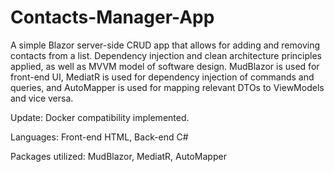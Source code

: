 # Contacts-Manager-App

A simple Blazor server-side CRUD app that allows for adding and removing contacts from a list. Dependency injection and clean architecture principles applied, as well as MVVM model of software design.
MudBlazor is used for front-end UI, MediatR is used for dependency injection of commands and queries, and AutoMapper is used for mapping relevant DTOs to ViewModels and vice versa.

Update: Docker compatibility implemented.

Languages: Front-end HTML, Back-end C#

Packages utilized: MudBlazor, MediatR, AutoMapper
